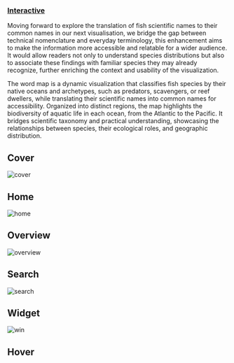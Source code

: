 ### [Interactive](https://jjeeong17.github.io/ex3_final)
Moving forward to explore the translation of fish scientific names to their common names in our next visualisation, we bridge the gap between technical nomenclature and everyday terminology, this enhancement aims to make the information more accessible and relatable for a wider audience. It would allow readers not only to understand species distributions but also to associate these findings with familiar species they may already recognize, further enriching the context and usability of the visualization.

The word map is a dynamic visualization that classifies fish species by their native oceans and archetypes, such as predators, scavengers, or reef dwellers, while translating their scientific names into common names for accessibility. Organized into distinct regions, the map highlights the biodiversity of aquatic life in each ocean, from the Atlantic to the Pacific. It bridges scientific taxonomy and practical understanding, showcasing the relationships between species, their ecological roles, and geographic distribution.

## Cover
![cover](https://github.com/user-attachments/assets/c630653f-80e0-46d9-8833-c19039efebbd)

## Home
![home](https://github.com/user-attachments/assets/5d38651f-f957-48ef-8c4a-82144bb391b4)

## Overview
![overview](https://github.com/user-attachments/assets/4b7d6c0a-4495-4bc0-a9c1-a4569e9d63e6)

## Search
![search](https://github.com/user-attachments/assets/cb2e20bd-a681-49e5-a9d5-a7199342f29b)

## Widget
![win](https://github.com/user-attachments/assets/4aac1766-9bef-43c9-a3e0-d7dcdd3faadb)

## Hover

